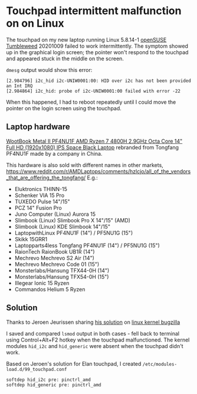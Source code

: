 # Touchpad intermittent malfunction on on Linux

The touchpad on my new laptop running Linux 5.8.14-1 [openSUSE Tumbleweed](https://software.opensuse.org/distributions/tumbleweed)
20201009 failed to work intermittently. The symptom showed up in the graphical login screen; 
the pointer won't respond to the touchpad and appeared stuck in the middle on the screen.

`dmesg` output would show this error:

```
[2.984796] i2c_hid i2c-UNIW0001:00: HID over i2c has not been provided an Int IRQ
[2.984864] i2c_hid: probe of i2c-UNIW0001:00 failed with error -22
```

When this happened, I had to reboot repeatedly until I could move the pointer on the login screen using the touchpad.

## Laptop hardware

[WootBook Metal II PF4NU1F AMD Ryzen 7 4800H 2.9GHz Octa Core 14" Full HD (1920x1080) IPS Space Black Laptop](https://www.wootware.co.za/wootbook-metal-ii-pf4nu1f-amd-ryzen-7-4800h-2-9ghz-octa-core-14-full-hd-1920x1080-ips-space-black-laptop.html)
rebranded from Tongfang PF4NU1F made by a company in China.

This hardware is also sold with different names in other markets, 
<https://www.reddit.com/r/AMDLaptops/comments/hzlcjo/all_of_the_vendors_that_are_offering_the_tongfang/>
E.g.:
- Eluktronics	THINN-15
- Schenker VIA 15 Pro
- TUXEDO Pulse 14"/15"
- PCZ 14" Fusion Pro
- Juno Computer (Linux)	Aurora 15
- Slimbook (Linux)	Slimbook Pro X 14"/15" (AMD)
- Slimbook (Linux)	KDE Slimbook 14"/15"
- LaptopwithLinux	PF4NU1F (14") / PF5NU1G (15")
- Skikk	15GRR1
- Laptopparts4less	Tongfang PF4NU1F (14") / PF5NU1G (15")
- RaionTech	RaionBook UB1R (14")
- Mechrevo	Mechrevo S2 Air (14")
- Mechrevo	Mechrevo Code 01 (15")
- Monsterlabs/Hansung	TFX44-0H (14")
- Monsterlabs/Hansung	TFX54-0H (15")
- Illegear	Ionic 15 Ryzen
- Commandos	Helium 5 Ryzen

## Solution

Thanks to Jeroen Jeurissen sharing [his solution](https://bugzilla.suse.com/show_bug.cgi?id=1177049#c4)
on [linux kernel bugzilla](https://bugzilla.kernel.org/show_bug.cgi?id=209413#c8)

I saved and compared `lsmod` output in both cases - fell back to terminal using Control+Alt+F2 hotkey 
when the touchpad malfunctioned. The kernel modules `hid_i2c` and `hid_generic` were absent 
when the touchpad didn't work.

Based on Jeroen's solution for Elan touchpad, I created `/etc/modules-load.d/99_touchpad.conf`

```
softdep hid_i2c pre: pinctrl_amd
softdep hid_generic pre: pinctrl_amd
```
